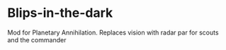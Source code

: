 Blips-in-the-dark
=================

Mod for Planetary Annihilation. Replaces vision with radar par for scouts and the commander

